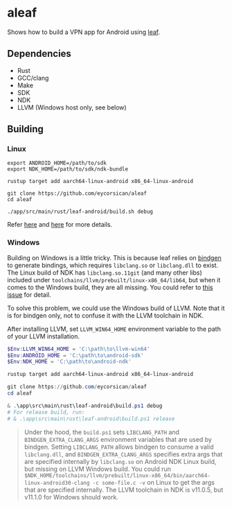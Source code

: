# aleaf

Shows how to build a VPN app for Android using [leaf](https://github.com/eycorsican/leaf).

## Dependencies

* Rust
* GCC/clang
* Make
* SDK
* NDK
* LLVM (Windows host only, see below)

## Building

### Linux

```
export ANDROID_HOME=/path/to/sdk
export NDK_HOME=/path/to/sdk/ndk-bundle

rustup target add aarch64-linux-android x86_64-linux-android

git clone https://github.com/eycorsican/aleaf
cd aleaf

./app/src/main/rust/leaf-android/build.sh debug
```

Refer [here](https://mozilla.github.io/firefox-browser-architecture/experiments/2017-09-21-rust-on-android.html) and [here](https://github.com/eycorsican/aleaf/blob/master/.github/workflows/ci.yml) for more details.

### Windows

Building on Windows is a little tricky. This is because leaf relies on [bindgen](https://github.com/rust-lang/rust-bindgen) to generate bindings, which requires `libclang.so` or `libclang.dll` to exist. The Linux build of NDK has `libclang.so.11git` (and many other libs) included under `toolchains/llvm/prebuilt/linux-x86_64/lib64`, but when it comes to the Windows build, they are all missing. You could refer to [this issue](https://github.com/android/ndk/issues/1491) for detail.

To solve this problem, we could use the Windows build of LLVM. Note that it is for bindgen only, not to confuse it with the LLVM toolchain in NDK.

After installing LLVM, set `LLVM_WIN64_HOME` environment variable to the path of your LLVM installation.

```powershell
$Env:LLVM_WIN64_HOME = 'C:\path\to\llvm-win64'
$Env:ANDROID_HOME = 'C:\path\to\android-sdk'
$Env:NDK_HOME = 'C:\path\to\android-ndk'

rustup target add aarch64-linux-android x86_64-linux-android

git clone https://github.com/eycorsican/aleaf
cd aleaf

& .\app\src\main\rust\leaf-android\build.ps1 debug
# For release build, run:
# & .\app\src\main\rust\leaf-android\build.ps1 release
```

> Under the hood, the `build.ps1` sets `LIBCLANG_PATH` and `BINDGEN_EXTRA_CLANG_ARGS` environment variables that are used by bindgen. Setting `LIBCLANG_PATH` allows bindgen to consume a valid `libclang.dll`, and `BINDGEN_EXTRA_CLANG_ARGS` specifies extra args that are specified internally by `libclang.so` on Android NDK Linux build, but missing on LLVM Windows build.
> You could run `$NDK_HOME/toolchains/llvm/prebuilt/linux-x86_64/bin/aarch64-linux-android30-clang -c some-file.c -v` on Linux to get the args that are specified internally.
> The LLVM toolchain in NDK is v11.0.5, but v11.1.0 for Windows should work.
